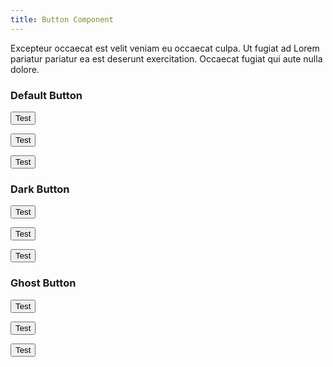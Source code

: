 ```yaml
---
title: Button Component
---
```


<script>
  import { Button } from '$lib/components'
</script>

Excepteur occaecat est velit veniam eu occaecat culpa. Ut fugiat ad Lorem pariatur pariatur ea est deserunt exercitation. Occaecat fugiat qui aute nulla dolore.

### Default Button

<Button size="sm">Test</Button>

<Button size="md">Test</Button>

<Button size="lg">Test</Button>

### Dark Button

<Button type="dark" size="sm">Test</Button>

<Button type="dark" size="md">Test</Button>

<Button type="dark" size="lg">Test</Button>

### Ghost Button

<Button type="ghost" size="sm">Test</Button>

<Button type="ghost" size="md">Test</Button>

<Button type="ghost" size="lg">Test</Button>
